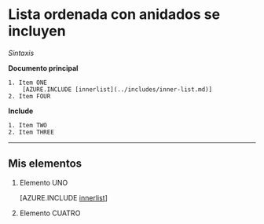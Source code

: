 <properties linkid="nested-include-in-ordered-list" urlDisplayName="List with Nested Include Example" pageTitle="Lista con anidada se incluyen" title="List with Nested Include Example" metaKeywords="southworks" description="Comprueba si la característica de inclusión." metaCanonical="" disqusComments="1" umbracoNaviHide="0" writer="f2bo" services="" solutions="" documentationCenter="" authors="" videoId="" scriptId="" />

# Lista ordenada con anidados se incluyen

*Sintaxis*

**Documento principal**

```
1. Item ONE
    [AZURE.INCLUDE [innerlist](../includes/inner-list.md)]
2. Item FOUR
```

**Include**

```
1. Item TWO
2. Item THREE
```

<hr />

## Mis elementos

1. Elemento UNO

    [AZURE.INCLUDE [innerlist](../includes/inner-list.md)]

1. Elemento CUATRO
